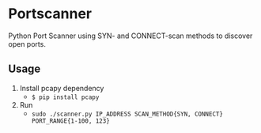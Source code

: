 # Portscanner

Python Port Scanner using SYN- and CONNECT-scan methods to discover open ports.

## Usage

1. Install pcapy dependency
    - ```$ pip install pcapy```
2. Run
    - ```sudo ./scanner.py IP_ADDRESS SCAN_METHOD{SYN, CONNECT} PORT_RANGE{1-100, 123}```
